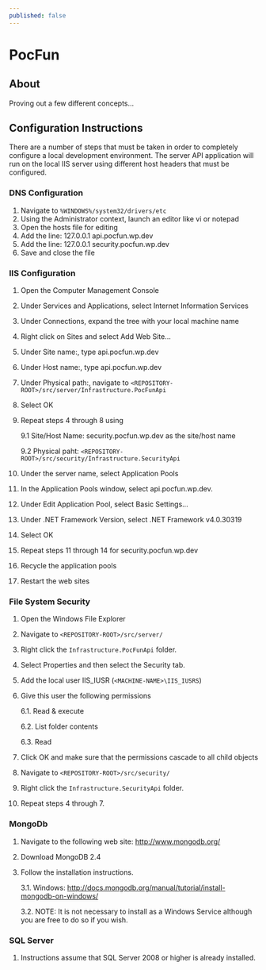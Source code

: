 ```yaml
---
published: false
---
```


PocFun
======

## About
Proving out a few different concepts...

## Configuration Instructions
There are a number of steps that must be taken in order to completely configure a local development environment. The server API application will run on the local IIS server using different host headers that must be configured.

### DNS Configuration
1. Navigate to `%WINDOWS%/system32/drivers/etc`
2. Using the Administrator context, launch an editor like vi or notepad
3. Open the hosts file for editing
4. Add the line:  127.0.0.1 api.pocfun.wp.dev
5. Add the line:  127.0.0.1 security.pocfun.wp.dev
6. Save and close the file

### IIS Configuration
1. Open the Computer Management Console
2. Under Services and Applications, select Internet Information Services
3. Under Connections, expand the tree with your local machine name
4. Right click on Sites and select Add Web Site...
5. Under Site name:, type api.pocfun.wp.dev
6. Under Host name:, type api.pocfun.wp.dev
7. Under Physical path:, navigate to `<REPOSITORY-ROOT>/src/server/Infrastructure.PocFunApi`
8. Select OK
9. Repeat steps 4 through 8 using

	9.1 Site/Host Name: security.pocfun.wp.dev as the site/host name

	9.2 Physical paht: `<REPOSITORY-ROOT>/src/security/Infrastructure.SecurityApi`
10. Under the server name, select Application Pools
11. In the Application Pools window, select api.pocfun.wp.dev.
12. Under Edit Application Pool, select Basic Settings...
13. Under .NET Framework Version, select .NET Framework v4.0.30319
14. Select OK
15. Repeat steps 11 through 14 for security.pocfun.wp.dev
16. Recycle the application pools
17. Restart the web sites

### File System Security
1. Open the Windows File Explorer
2. Navigate to `<REPOSITORY-ROOT>/src/server/`
3. Right click the `Infrastructure.PocFunApi` folder.
4. Select Properties and then select the Security tab.
5. Add the local user IIS_IUSR (`<MACHINE-NAME>\IIS_IUSRS`)
6. Give this user the following permissions

	6.1. Read & execute
    
	6.2. List folder contents
    
	6.3. Read
7. Click OK and make sure that the permissions cascade to all child objects
8. Navigate to `<REPOSITORY-ROOT>/src/security/`
9. Right click the `Infrastructure.SecurityApi` folder.
10. Repeat steps 4 through 7.

### MongoDb
1. Navigate to the following web site: http://www.mongodb.org/
2. Download MongoDB 2.4
3. Follow the installation instructions.

	3.1. Windows:  http://docs.mongodb.org/manual/tutorial/install-mongodb-on-windows/

	3.2. NOTE:  It is not necessary to install as a Windows Service although you are free to do so if you wish.

### SQL Server
1. Instructions assume that SQL Server 2008 or higher is already installed.